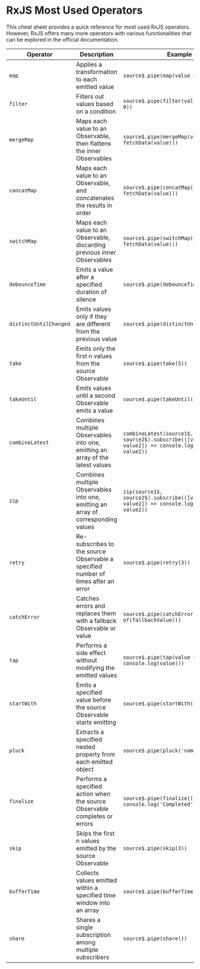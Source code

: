 # RxJS Most Used Operators

This cheat sheet provides a quick reference for most used RxJS operators. However, RxJS offers many more operators with various functionalities that can be explored in the official documentation.

| Operator | Description | Example |
|----------|-------------|---------|
| `map` | Applies a transformation to each emitted value | `source$.pipe(map(value => value * 2))` |
| `filter` | Filters out values based on a condition | `source$.pipe(filter(value => value > 0))` |
| `mergeMap` | Maps each value to an Observable, then flattens the inner Observables | `source$.pipe(mergeMap(value => fetchData(value)))` |
| `concatMap` | Maps each value to an Observable, and concatenates the results in order | `source$.pipe(concatMap(value => fetchData(value)))` |
| `switchMap` | Maps each value to an Observable, discarding previous inner Observables | `source$.pipe(switchMap(value => fetchData(value)))` |
| `debounceTime` | Emits a value after a specified duration of silence | `source$.pipe(debounceTime(300))` |
| `distinctUntilChanged` | Emits values only if they are different from the previous value | `source$.pipe(distinctUntilChanged())` |
| `take` | Emits only the first n values from the source Observable | `source$.pipe(take(5))` |
| `takeUntil` | Emits values until a second Observable emits a value | `source$.pipe(takeUntil(stop$))` |
| `combineLatest` | Combines multiple Observables into one, emitting an array of the latest values | `combineLatest(source1$, source2$).subscribe(([value1, value2]) => console.log(value1, value2))` |
| `zip` | Combines multiple Observables into one, emitting an array of corresponding values | `zip(source1$, source2$).subscribe(([value1, value2]) => console.log(value1, value2))` |
| `retry` | Re-subscribes to the source Observable a specified number of times after an error | `source$.pipe(retry(3))` |
| `catchError` | Catches errors and replaces them with a fallback Observable or value | `source$.pipe(catchError(error => of(fallbackValue)))` |
| `tap` | Performs a side effect without modifying the emitted values | `source$.pipe(tap(value => console.log(value)))` |
| `startWith` | Emits a specified value before the source Observable starts emitting | `source$.pipe(startWith(initialValue))` |
| `pluck` | Extracts a specified nested property from each emitted object | `source$.pipe(pluck('name'))` |
| `finalize` | Performs a specified action when the source Observable completes or errors | `source$.pipe(finalize(() => console.log('Completed')))` |
| `skip` | Skips the first n values emitted by the source Observable | `source$.pipe(skip(3))` |
| `bufferTime` | Collects values emitted within a specified time window into an array | `source$.pipe(bufferTime(1000))` |
| `share` | Shares a single subscription among multiple subscribers | `source$.pipe(share())` |


